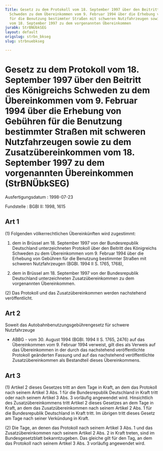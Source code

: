 ```yaml
---
Title: Gesetz zu dem Protokoll vom 18. September 1997 über den Beitritt des Königreichs
  Schweden zu dem Übereinkommen vom 9. Februar 1994 über die Erhebung von Gebühren
  für die Benutzung bestimmter Straßen mit schweren Nutzfahrzeugen sowie zu dem Zusatzübereinkommen
  vom 18. September 1997 zu dem vorgenannten Übereinkommen
jurabk: StrBNÜbkSEG
layout: default
origslug: strbn_bkseg
slug: strbnuebkseg

---
```


# Gesetz zu dem Protokoll vom 18. September 1997 über den Beitritt des Königreichs Schweden zu dem Übereinkommen vom 9. Februar 1994 über die Erhebung von Gebühren für die Benutzung bestimmter Straßen mit schweren Nutzfahrzeugen sowie zu dem Zusatzübereinkommen vom 18. September 1997 zu dem vorgenannten Übereinkommen (StrBNÜbkSEG)

Ausfertigungsdatum
:   1998-07-23

Fundstelle
:   BGBl II: 1998, 1615

## Art 1

(1) Folgenden völkerrechtlichen Übereinkünften wird zugestimmt:

1.  dem in Brüssel am 18. September 1997 von der Bundesrepublik
    Deutschland unterzeichneten Protokoll über den Beitritt des
    Königreichs Schweden zu dem Übereinkommen vom 9. Februar 1994 über die
    Erhebung von Gebühren für die Benutzung bestimmter Straßen mit
    schweren Nutzfahrzeugen (BGBl. 1994 II S. 1765, 1768),


2.  dem in Brüssel am 18. September 1997 von der Bundesrepublik
    Deutschland unterzeichneten Zusatzübereinkommen zu dem vorgenannten
    Übereinkommen.




(2) Das Protokoll und das Zusatzübereinkommen werden nachstehend
veröffentlicht.

## Art 2

Soweit das Autobahnbenutzungsgebührengesetz für schwere Nutzfahrzeuge
- ABBG - vom 30. August 1994 (BGBl. 1994 II S. 1765, 2476) auf das
Übereinkommen vom 9. Februar 1994 verweist, gilt dies als Verweis auf
das Übereinkommen in der durch das nachstehend veröffentlichte
Protokoll geänderten Fassung und auf das nachstehend veröffentlichte
Zusatzübereinkommen als Bestandteil dieses Übereinkommens.

## Art 3

(1) Artikel 2 dieses Gesetzes tritt an dem Tage in Kraft, an dem das
Protokoll nach seinem Artikel 3 Abs. 1 für die Bundesrepublik
Deutschland in Kraft tritt oder nach seinem Artikel 3 Abs. 3 vorläufig
angewendet wird. Hinsichtlich des Zusatzübereinkommens tritt Artikel 2
dieses Gesetzes an dem Tage in Kraft, an dem das Zusatzübereinkommen
nach seinem Artikel 2 Abs. 1 für die Bundesrepublik Deutschland in
Kraft tritt. Im übrigen tritt dieses Gesetz am Tage nach seiner
Verkündung in Kraft.

(2) Die Tage, an denen das Protokoll nach seinem Artikel 3 Abs. 1 und
das Zusatzübereinkommen nach seinem Artikel 2 Abs. 2 in Kraft treten,
sind im Bundesgesetzblatt bekanntzugeben. Das gleiche gilt für den
Tag, an dem das Protokoll nach seinem Artikel 3 Abs. 3 vorläufig
angewendet wird.

